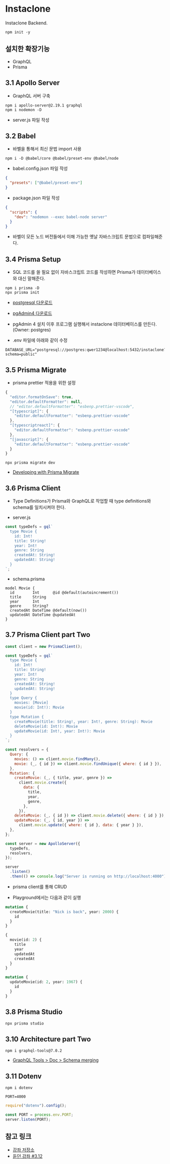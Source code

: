 # Instaclone

Instaclone Backend.

```command
npm init -y
```

## 설치한 확장기능

- GraphQL
- Prisma

## 3.1 Apollo Server

- GraphQL 서버 구축

```command
npm i apollo-server@2.19.1 graphql
npm i nodemon -D
```

- server.js 파일 작성

## 3.2 Babel

- 바벨을 통해서 최신 문법 import 사용

```command
npm i -D @babel/core @babel/preset-env @babel/node
```

- babel.config.json 파일 작성

```json
{
  "presets": ["@babel/preset-env"]
}
```

- package.json 파일 작성

```json
{
  "scripts": {
    "dev": "nodemon --exec babel-node server"
  }
}
```

- 바벨이 모든 노드 버전들에서 이해 가능한 옛날 자바스크립트 문법으로 컴파일해준다.

## 3.4 Prisma Setup

- SQL 코드를 쓸 필요 없이 자바스크립트 코드를 작성하면 Prisma가 데이터베이스와 대신 말해준다.

```command
npm i prisma -D
npx prisma init
```

- [postgresql 다운로드](https://www.enterprisedb.com/downloads/postgres-postgresql-downloads)
- [pgAdmin4 다운로드](https://www.pgadmin.org/download/pgadmin-4-windows)

- pgAdmin 4 설치 이후 프로그램 실행해서 instaclone 데이터베이스를 만든다.(Owner: postgres)
- .env 파일에 아래와 같이 수정

```env
DATABASE_URL="postgresql://postgres:qwer1234@localhost:5432/instaclone?schema=public"
```

## 3.5 Prisma Migrate

- prisma prettier 적용을 위한 설정

```js
{
  "editor.formatOnSave": true,
  "editor.defaultFormatter": null,
  // "editor.defaultFormatter": "esbenp.prettier-vscode",
  "[typescript]": {
    "editor.defaultFormatter": "esbenp.prettier-vscode"
  },
  "[typescriptreact]": {
    "editor.defaultFormatter": "esbenp.prettier-vscode"
  },
  "[javascript]": {
    "editor.defaultFormatter": "esbenp.prettier-vscode"
  }
}
```

```command
npx prisma migrate dev
```

- [Developing with Prisma Migrate](https://www.prisma.io/docs/guides/database/developing-with-prisma-migrate)

## 3.6 Prisma Client

- Type Definitions가 Prisma와 GraphQL로 작업할 때 type definitions와 schema를 일치시켜야 한다.

- server.js

```js
const typeDefs = gql`
  type Movie {
    id: Int!
    title: String!
    year: Int!
    genre: String
    createdAt: String!
    updatedAt: String!
  }
`;
```

- schema.prisma

```prisma
model Movie {
  id        Int      @id @default(autoincrement())
  title     String
  year      Int
  genre     String?
  createdAt DateTime @default(now())
  updatedAt DateTime @updatedAt
}
```

## 3.7 Prisma Client part Two

```js
const client = new PrismaClient();

const typeDefs = gql`
  type Movie {
    id: Int!
    title: String!
    year: Int!
    genre: String
    createdAt: String!
    updatedAt: String!
  }
  type Query {
    movies: [Movie]
    movie(id: Int!): Movie
  }
  type Mutation {
    createMovie(title: String!, year: Int!, genre: String): Movie
    deleteMovie(id: Int!): Movie
    updateMovie(id: Int!, year: Int!): Movie
  }
`;

const resolvers = {
  Query: {
    movies: () => client.movie.findMany(),
    movie: (_, { id }) => client.movie.findUnique({ where: { id } }),
  },
  Mutation: {
    createMovie: (_, { title, year, genre }) =>
      client.movie.create({
        data: {
          title,
          year,
          genre,
        },
      }),
    deleteMovie: (_, { id }) => client.movie.delete({ where: { id } }),
    updateMovie: (_, { id, year }) =>
      client.movie.update({ where: { id }, data: { year } }),
  },
};

const server = new ApolloServer({
  typeDefs,
  resolvers,
});

server
  .listen()
  .then(() => console.log("Server is running on http://localhost:4000"));
```

- prisma client를 통해 CRUD

- Playground에서는 다음과 같이 실행

```graphql
mutation {
  createMovie(title: "Nick is back", year: 2000) {
    id
  }
}

{
  movie(id: 2) {
    title
    year
    updatedAt
    createdAt
  }
}

mutation {
  updateMovie(id: 2, year: 1967) {
    id
  }
}
```

## 3.8 Prisma Studio

```command
npx prisma studio
```

## 3.10 Architecture part Two

```command
npm i graphql-tools@7.0.2
```

- [GraphQL Tools > Doc > Schema merging](https://www.graphql-tools.com/docs/schema-merging#file-loading)

## 3.11 Dotenv

```command
npm i dotenv
```

```env
PORT=4000
```

```js
require("dotenv").config();

const PORT = process.env.PORT;
server.listen(PORT);
```

## 참고 링크

- [강좌 저장소](https://github.com/nomadcoders/instaclone-backend)
- [듣던 강좌 #3.12](https://nomadcoders.co/instaclone/lectures/2399)
